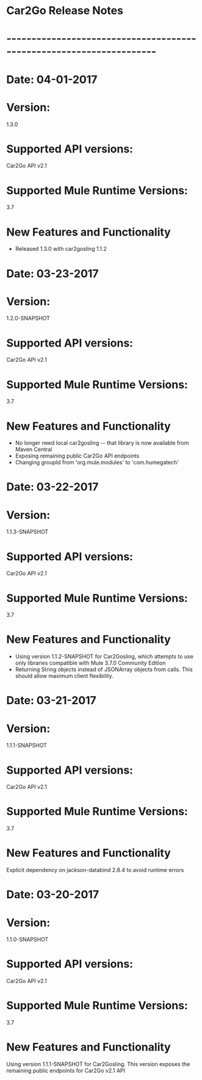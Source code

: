 # Car2Go Release Notes
# --------------------------------------------------------------------
# Date: 04-01-2017

# Version:
1.3.0
# Supported API versions:
Car2Go API v2.1 
# Supported Mule Runtime Versions:
3.7
# New Features and Functionality
* Released 1.3.0 with car2gosling 1.1.2


# Date: 03-23-2017

# Version:
1.2.0-SNAPSHOT
# Supported API versions:
Car2Go API v2.1 
# Supported Mule Runtime Versions:
3.7
# New Features and Functionality
* No longer need local car2gosling -- that library is now available from Maven Central
* Exposing remaining public Car2Go API endpoints
* Changing groupId from 'org.mule.modules' to 'com.humegatech'


# Date: 03-22-2017

# Version:
1.1.3-SNAPSHOT
# Supported API versions:
Car2Go API v2.1 
# Supported Mule Runtime Versions:
3.7
# New Features and Functionality
* Using version 1.1.2-SNAPSHOT for Car2Gosling, which attempts to use only libraries compatible with Mule 3.7.0 Community Edition
* Returning String objects instead of JSONArray objects from calls.  This should allow maximum client flexibility.


# Date: 03-21-2017

# Version:
1.1.1-SNAPSHOT
# Supported API versions:
Car2Go API v2.1 
# Supported Mule Runtime Versions:
3.7
# New Features and Functionality
Explicit dependency on jackson-databind 2.8.4 to avoid runtime errors


# Date: 03-20-2017

# Version:
1.1.0-SNAPSHOT
# Supported API versions:
Car2Go API v2.1 
# Supported Mule Runtime Versions:
3.7
# New Features and Functionality
Using version 1.1.1-SNAPSHOT for Car2Gosling.  This version exposes the remaining public endpoints for Car2Go v2.1 API 

